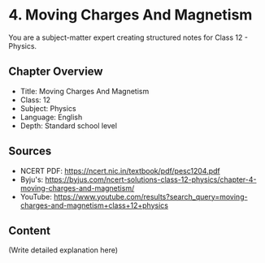 # 4. Moving Charges And Magnetism

You are a subject-matter expert creating structured notes for Class 12 - Physics.

## Chapter Overview
- Title: Moving Charges And Magnetism
- Class: 12
- Subject: Physics
- Language: English
- Depth: Standard school level

## Sources
- NCERT PDF: https://ncert.nic.in/textbook/pdf/pesc1204.pdf
- Byju's: https://byjus.com/ncert-solutions-class-12-physics/chapter-4-moving-charges-and-magnetism/
- YouTube: https://www.youtube.com/results?search_query=moving-charges-and-magnetism+class+12+physics

## Content
(Write detailed explanation here)
